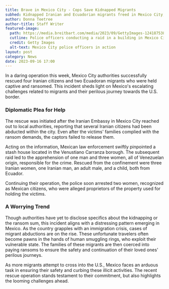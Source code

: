 ```yaml
---
title: Brave in Mexico City - Cops Save Kidnapped Migrants
subhed: Kidnapped Iranian and Ecuadorian migrants freed in Mexico City, highlighting the rising danger for migrants.
author: Donna Teetree
author-title: Staff Writer
featured-image: 
  path: https://media.breitbart.com/media/2023/09/GettyImages-1241875389-1-640x480.jpg
  cutline: Police officers conducting a raid in a building in Mexico City
  credit: Getty Images
  alt-text: Mexico City police officers in action
layout: post
category: News
date: 2023-09-16 17:00
---
```


In a daring operation this week, Mexico City authorities successfully rescued four Iranian citizens and two Ecuadoran migrants who were held captive and ransomed. This incident sheds light on Mexico's escalating challenges related to migrants and their perilous journey towards the U.S. border.

### Diplomatic Plea for Help

The rescue was initiated after the Iranian Embassy in Mexico City reached out to local authorities, reporting that several Iranian citizens had been abducted within the city. Even after the victims' families complied with the ransom demands, the captors failed to release them.

Acting on the information, Mexican law enforcement swiftly pinpointed a stash house located in the Venustiano Carranza borough. The subsequent raid led to the apprehension of one man and three women, all of Venezuelan origin, responsible for the crime. Rescued from the confinement were three Iranian women, one Iranian man, an adult male, and a child, both from Ecuador.

Continuing their operation, the police soon arrested two women, recognized as Mexican citizens, who were alleged proprietors of the property used for holding the victims.

### A Worrying Trend

Though authorities have yet to disclose specifics about the kidnapping or the ransom sum, this incident aligns with a distressing pattern emerging in Mexico. As the country grapples with an immigration crisis, cases of migrant abductions are on the rise. These unfortunate travelers often become pawns in the hands of human smuggling rings, who exploit their vulnerable state. The families of these migrants are then coerced into paying ransoms to ensure the safety and continuation of their loved ones' perilous journeys.

As more migrants attempt to cross into the U.S., Mexico faces an arduous task in ensuring their safety and curbing these illicit activities. The recent rescue operation stands testament to their commitment, but also highlights the looming challenges ahead.
